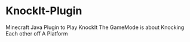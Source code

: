 # KnockIt-Plugin
Minecraft Java Plugin to Play KnockIt
The GameMode is about Knocking Each other off A Platform

